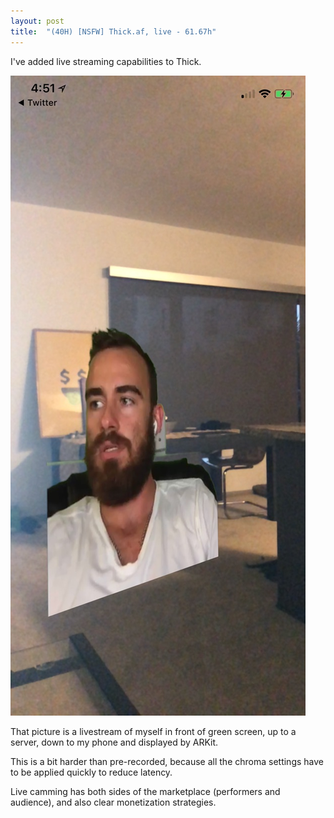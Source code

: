 ```yaml
---
layout: post
title:  "(40H) [NSFW] Thick.af, live - 61.67h"
---
```


I've added live streaming capabilities to Thick. 

![me on live stream](/img/thick/live.jpg)

That picture is a livestream of myself in front of green screen, up to a server, down to my phone and displayed by ARKit.

This is a bit harder than pre-recorded, because all the chroma settings have to be applied quickly to reduce latency.

Live camming has both sides of the marketplace (performers and audience), and also clear monetization strategies.

